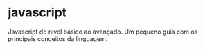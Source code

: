 # javascript
Javascript do nível básico ao avançado. Um pequeno guia com os principais conceitos da linguagem.
